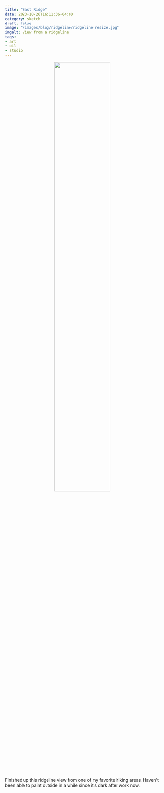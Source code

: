 ```yaml
---
title: "East Ridge"
date: 2023-10-26T16:11:36-04:00
category: sketch
draft: false
image: "/images/blog/ridgeline/ridgeline-resize.jpg"
imgalt: View from a ridgeline
tags: 
- art
- oil
- studio
---
```

<div style="width:100%; text-align:center">
<img src="/images/blog/ridgeline/ridgeline-resize.jpg" width="60%" style="display:inline-block;">
</div>
Finished up this ridgeline view from one of my favorite hiking areas.
Haven't been able to paint outside in a while since it's dark after work now.

